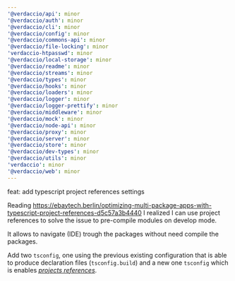 ```yaml
---
'@verdaccio/api': minor
'@verdaccio/auth': minor
'@verdaccio/cli': minor
'@verdaccio/config': minor
'@verdaccio/commons-api': minor
'@verdaccio/file-locking': minor
'verdaccio-htpasswd': minor
'@verdaccio/local-storage': minor
'@verdaccio/readme': minor
'@verdaccio/streams': minor
'@verdaccio/types': minor
'@verdaccio/hooks': minor
'@verdaccio/loaders': minor
'@verdaccio/logger': minor
'@verdaccio/logger-prettify': minor
'@verdaccio/middleware': minor
'@verdaccio/mock': minor
'@verdaccio/node-api': minor
'@verdaccio/proxy': minor
'@verdaccio/server': minor
'@verdaccio/store': minor
'@verdaccio/dev-types': minor
'@verdaccio/utils': minor
'verdaccio': minor
'@verdaccio/web': minor
---
```


feat: add typescript project references settings

Reading https://ebaytech.berlin/optimizing-multi-package-apps-with-typescript-project-references-d5c57a3b4440 I realized I can use project references to solve the issue to pre-compile modules on develop mode.

It allows to navigate (IDE) trough the packages without need compile the packages.

Add two `tsconfig`, one using the previous existing configuration that is able to produce declaration files (`tsconfig.build`) and a new one `tsconfig` which is enables [_projects references_](https://www.typescriptlang.org/docs/handbook/project-references.html).

